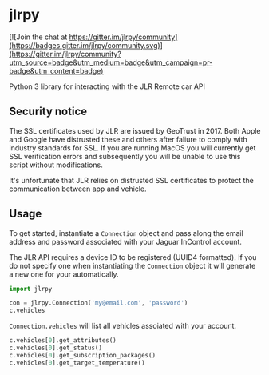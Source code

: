 # jlrpy

[![Join the chat at https://gitter.im/jlrpy/community](https://badges.gitter.im/jlrpy/community.svg)](https://gitter.im/jlrpy/community?utm_source=badge&utm_medium=badge&utm_campaign=pr-badge&utm_content=badge)

Python 3 library for interacting with the JLR Remote car API

## Security notice
The SSL certificates used by JLR are issued by GeoTrust in 2017. Both Apple and Google have distrusted these and others after faliure to comply with industry standards for SSL. If you are running MacOS you will currently get SSL verification errors and subsequently you will be unable to use this script without modifications.

It's unfortunate that JLR relies on distrusted SSL certificates to protect the communication between app and vehicle.

## Usage
To get started, instantiate a `Connection` object and pass along the email address and password associated with your Jaguar InControl account.

The JLR API requires a device ID to be registered (UUID4 formatted). If you do not specify one when instantiating the `Connection` object it will generate a new one for your automatically. 

```python
import jlrpy

con = jlrpy.Connection('my@email.com', 'password')
c.vehicles
```

`Connection.vehicles` will list all vehicles assoiated with your account.

```python
c.vehicles[0].get_attributes()
c.vehicles[0].get_status()
c.vehicles[0].get_subscription_packages()
c.vehicles[0].get_target_temperature()
```
